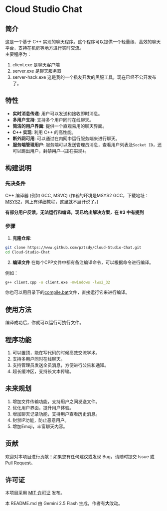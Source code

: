 # Cloud Studio Chat

## 简介

这是一个基于 C++ 实现的聊天程序。这个程序可以提供一个轻量级、高效的聊天平台，支持在机房等地方进行实时交流。\
主要程序为：
1. client.exe       是聊天客户端
2. server.exe       是聊天服务器
3. server-hack.exe  这是我的一个损友开发的黑服工具，现在已经不公开发布了。

## 特性

-   **实时消息传递**: 用户可以发送和接收即时消息。
-   **多用户支持**: 支持多个用户同时在线聊天。
-   **简洁的用户界面**: 提供一个直观易用的聊天界面。
-   **C++ 实现**: 利用 C++ 的高性能。
-   **断外网可用**: 可以通过在内网中运行服务端来进行聊天。
-   **服务端管理用户**: 服务端可以发送管理员消息，查看用户列表及`Socket ID`，还可以踢出用户，~~封禁用户（正在实现）~~。

## 构建说明

### 先决条件

C++ 编译器 (例如 GCC, MSVC) (作者的环境是MSYS2 GCC，下载地址：[MSYS2](https://msys2.org)，网上有详细教程，这里就不展开说了。)

**有部分用户反馈，无法运行和编译，现已给出解决方案，在 #3 中有提到**

### 步骤

1.  **克隆仓库**:
```bash
git clone https://www.github.com/pztsdy/Cloud-Studio-Chat.git
cd Cloud-Studio-Chat
```
2.  **编译文件**
在每个CPP文件中都有备注编译命令，可以根据命令进行编译。

例如：
```bash
g++ client.cpp -o client.exe -mwindows -lws2_32
```

你也可以用目录下的[compile.bat](compile.bat)文件，直接运行它来进行编译。

## 使用方法

编译成功后，你就可以运行可执行文件。

## 程序功能

1. 可以置顶，能在写代码的时候高效交流学术。
2. 支持多用户同时在线聊天。
3. 支持管理员发送全员消息，方便进行公告和通知。
4. 超长缓冲区，支持长文本传输。

## 未来规划

1. 增加文件传输功能，支持用户之间发送文件。
2. 优化用户界面，提升用户体验。
3. 增加聊天记录功能，支持用户查看历史消息。
4. 封禁IP功能，防止恶意用户。
5. 增加Emoji，丰富聊天内容。

## 贡献

欢迎对本项目进行贡献！如果您有任何建议或发现 Bug，请随时提交 Issue 或 Pull Request。

## 许可证

本项目采用 [MIT 许可证](LICENSE) 发布。

本 README.md 由 Gemini 2.5 Flash 生成，作者有**大**改动。